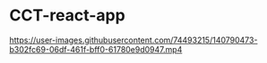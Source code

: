 # CCT-react-app

https://user-images.githubusercontent.com/74493215/140790473-b302fc69-06df-461f-bff0-61780e9d0947.mp4

